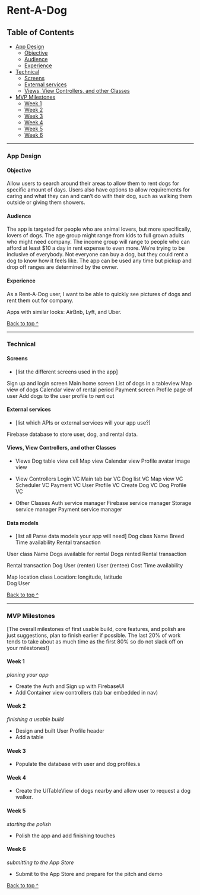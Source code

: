 # Rent-A-Dog
## Table of Contents
  * [App Design](#app-design)
    * [Objective](#objective)
    * [Audience](#audience)
    * [Experience](#experience)
  * [Technical](#technical)
    * [Screens](#Screens)
    * [External services](#external-services)
    * [Views, View Controllers, and other Classes](#Views-View-Controllers-and-other-Classes)
  * [MVP Milestones](#mvp-milestones)
    * [Week 1](#week-1)
    * [Week 2](#week-2)
    * [Week 3](#week-3)
    * [Week 4](#week-4)
    * [Week 5](#week-5)
    * [Week 6](#week-6)

---

### App Design

#### Objective
 
Allow users to search around their areas to allow them to rent dogs for specific amount of days. Users also have options to allow requirements for caring and what they can and can’t do with their dog, such as walking them outside or giving them showers.

#### Audience


The app is targeted for people who are animal lovers, but more specifically, lovers of dogs. The age group might range from kids to full grown adults who might need company. The income group will range to people who can afford at least $10 a day in rent expense to even more. We’re trying to be inclusive of everybody. Not everyone can buy a dog, but they could rent a dog to know how it feels like. The app can be used any time but pickup and drop off ranges are determined by the owner.

#### Experience
 
As a Rent-A-Dog user, I want to be able to quickly see pictures of dogs and rent them out for company. 
 
Apps with similar looks: AirBnb, Lyft, and Uber.

[Back to top ^](#)

---

### Technical

#### Screens
* [list the different screens used in the app]


Sign up and login screen
Main home screen 
List of dogs in a tableview
Map view of dogs 
Calendar view of rental period
Payment screen 
Profile page of user
Add dogs to the user profile to rent out
 
 

#### External services
* [list which APIs or external services will your app use?]
 
Firebase database to store user, dog, and rental data.

#### Views, View Controllers, and other Classes
* Views
Dog table view cell 
Map view
Calendar view 
Profile avatar image view
 
* View Controllers
Login VC
Main tab bar VC
Dog list VC
Map view VC
Scheduler VC
Payment VC
User Profile VC
Create Dog VC
Dog Profile VC
 
* Other Classes
Auth service manager
Firebase service manager 
Storage service manager
Payment service manager

#### Data models
* [list all Parse data models your app will need]
Dog class
Name
Breed 
Time availability 
Rental transaction
 
User class
Name 
Dogs available for rental
Dogs rented 
Rental transaction
 
Rental transaction
Dog
User (renter)
User (rentee)
Cost 
Time availability 
 
Map location class
Location: longitude, latitude  
Dog 
User 
 
 

[Back to top ^](#)

---

### MVP Milestones
[The overall milestones of first usable build, core features, and polish are just suggestions, plan to finish earlier if possible. The last 20% of work tends to take about as much time as the first 80% so do not slack off on your milestones!]
 


#### Week 1
_planing your app_
* Create the Auth and Sign up with FirebaseUI
* Add Container view controllers (tab bar embedded in nav)

#### Week 2
_finishing a usable build_
* Design and built User Profile header
* Add a table 

#### Week 3
* Populate the database with user and dog profiles.s

#### Week 4
* Create the UITableView of dogs nearby and allow user to request a dog walker.

#### Week 5
_starting the polish_
* Polish the app and add finishing touches

#### Week 6
_submitting to the App Store_
* Submit to the App Store and prepare for the pitch and demo

[Back to top ^](#)
 

